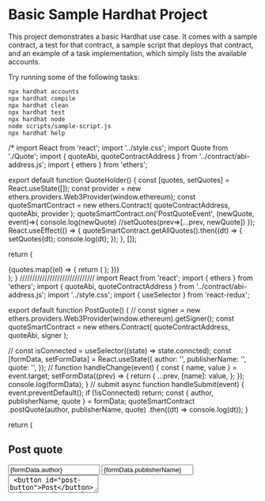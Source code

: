 # Basic Sample Hardhat Project

This project demonstrates a basic Hardhat use case. It comes with a sample contract, a test for that contract, a sample script that deploys that contract, and an example of a task implementation, which simply lists the available accounts.

Try running some of the following tasks:

```shell
npx hardhat accounts
npx hardhat compile
npx hardhat clean
npx hardhat test
npx hardhat node
node scripts/sample-script.js
npx hardhat help
```


/*
import React from 'react';
import '../style.css';
import Quote from './Quote';
import { quoteAbi, quoteContractAddress } from '../contract/abi-address.js';
import { ethers } from 'ethers';

export default function QuoteHolder() {
  const [quotes, setQuotes] = React.useState([]);
  const provider = new ethers.providers.Web3Provider(window.ethereum);
  const quoteSmartContract = new ethers.Contract(
    quoteContractAddress,
    quoteAbi,
    provider
  );
  quoteSmartContract.on('PostQuoteEvent', (newQuote, event)=>{
    console.log(newQuote)
    //setQuotes(prev=>[...prev, newQuote])
  });
  React.useEffect(() => {
    quoteSmartContract.getAllQuotes().then((dt) => {
      setQuotes(dt);
      console.log(dt);
    });
  }, []);

  return (
    <div className="quote-holder">
      {quotes.map((el) => {
        return (
          <Quote
            key={el[4].Hex}
            author={el[0]}
            publisherName={el[1]}
            quote={el[2]}
            publisher={el[3]}
          />
        );
      })}
    </div>
  );
}
//////////////////////////////
import React from 'react';
import { ethers } from 'ethers';
import { quoteAbi, quoteContractAddress } from '../contract/abi-address.js';
import '../style.css';
import { useSelector } from 'react-redux';

export default function PostQuote() {
  //
  const signer = new ethers.providers.Web3Provider(window.ethereum).getSigner();
  const quoteSmartContract = new ethers.Contract(
    quoteContractAddress,
    quoteAbi,
    signer
  );

  //
  const isConnected = useSelector((state) => state.conncted);
  const [formData, setFormData] = React.useState({
    author: '',
    publisherName: '',
    quote: '',
  });
  //
  function handleChange(event) {
    const { name, value } = event.target;
    setFormData((prev) => {
      return {
        ...prev,
        [name]: value,
      };
    });
    console.log(formData);
  }
  // submit
  async function handleSubmit(event) {
    event.preventDefault();
    if (!isConnected) return;
    const { author, publisherName, quote } = formData;
    quoteSmartContract
      .postQuote(author, publisherName, quote)
      .then((dt) => console.log(dt));
  }

  return (
    <div className="post">
      <h2>Post quote</h2>
      <form onSubmit={handleSubmit}>
        <input
          onChange={handleChange}
          name="author"
          type="text"
          value={formData.author}
          placeholder="Author"
        />
        <input
          onChange={handleChange}
          name="publisherName"
          type="text"
          value={formData.publisherName}
          placeholder="Your name"
        />
        <textarea
          onChange={handleChange}
          name="quote"
          value={formData.quote}
          placeholder="Quote"
        />
        <button id="post-button">Post</button>
      </form>
    </div>
  );
}

*/
